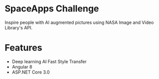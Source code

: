 # SpaceApps Challenge
Inspire people with AI augmented pictures using NASA Image and Video Library's API.

# Features
- Deep learning AI Fast Style Transfer
- Angular 8
- ASP.NET Core 3.0

